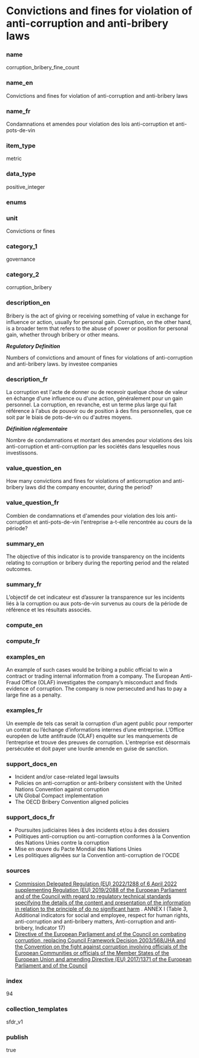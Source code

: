 # Convictions and fines for violation of anti-corruption and anti-bribery laws

### name

corruption_bribery_fine_count

### name_en

Convictions and fines for violation of anti-corruption and anti-bribery laws

### name_fr

Condamnations et amendes pour violation des lois anti-corruption et anti-pots-de-vin

### item_type

metric

### data_type

positive_integer

### enums



### unit

Convictions or fines

### category_1

governance

### category_2

corruption_bribery

### description_en

Bribery is the act of giving or receiving something of value in exchange for influence or action,
usually for personal gain. Corruption, on the other hand, is a broader term that refers to the
abuse of power or position for personal gain, whether through bribery or other means.

***Regulatory Definition***

Numbers of convictions and amount of fines for violations of anti-corruption and anti-bribery laws.
by investee companies

### description_fr

La corruption est l'acte de donner ou de recevoir quelque chose de valeur en échange d'une
influence ou d'une action, généralement pour un gain personnel. La corruption, en revanche, est
un terme plus large qui fait référence à l'abus de pouvoir ou de position à des fins personnelles,
que ce soit par le biais de pots-de-vin ou d'autres moyens.

***Définition réglementaire***

Nombre de condamnations et montant des amendes pour violations des lois anti-corruption et
anti-corruption par les sociétés dans lesquelles nous investissons.

### value_question_en

How many convictions and fines for violations of anticorruption and anti-bribery laws did the
company encounter, during the period?

### value_question_fr

Combien de condamnations et d'amendes pour violation des lois anti-corruption et anti-pots-de-vin
l'entreprise a-t-elle rencontrée au cours de la période?

### summary_en

The objective of this indicator is to provide transparency on the incidents relating to corruption
or bribery during the reporting period and the related outcomes.

### summary_fr

L’objectif de cet indicateur est d’assurer la transparence sur les incidents liés à la corruption
ou aux pots-de-vin survenus au cours de la période de référence et les résultats associés.

### compute_en



### compute_fr



### examples_en

An example of such cases would be bribing a public official to win a contract or trading internal
information from a company. The European Anti-Fraud Office (OLAF) investigates the company’s
misconduct and finds evidence of corruption. The company is now persecuted and has to pay a
large fine as a penalty.

### examples_fr

Un exemple de tels cas serait la corruption d’un agent public pour remporter un contrat ou
l’échange d’informations internes d’une entreprise. L’Office européen de lutte antifraude
(OLAF) enquête sur les manquements de l’entreprise et trouve des preuves de corruption.
L'entreprise est désormais persécutée et doit payer une lourde amende en guise de sanction.

### support_docs_en

- Incident and/or case-related legal lawsuits
- Policies on anti-corruption or anti-bribery consistent with the United Nations Convention against corruption
- UN Global Compact implementation
- The OECD Bribery Convention aligned policies

### support_docs_fr

- Poursuites judiciaires liées à des incidents et/ou à des dossiers
- Politiques anti-corruption ou anti-corruption conformes à la Convention des Nations Unies contre la corruption
- Mise en œuvre du Pacte Mondial des Nations Unies
- Les politiques alignées sur la Convention anti-corruption de l'OCDE

### sources

- [Commission Delegated Regulation (EU) 2022/1288 of 6 April 2022 supplementing Regulation (EU)
2019/2088 of the European Parliament and of the Council with regard to regulatory technical
standards specifying the details of the content and presentation of the information in relation
to the principle of do no significant harm](https://eur-lex.europa.eu/eli/reg_del/2022/1288/oj)
. ANNEX I (Table 3, Additional indicators for social and employee, respect for human rights,
anti-corruption and anti-bribery matters, Anti-corruption and anti-bribery, Indicator 17)
- [Directive of the European Parliament and of the Council on combating corruption, replacing
Council Framework Decision 2003/568/JHA and the Convention on the fight against corruption
involving officials of the European Communities or officials of the Member States of the
European Union and amending Directive (EU) 2017/1371 of the European Parliament and of the Council](https://eur-lex.europa.eu/legal-content/EN/TXT/HTML/?uri=CELEX:52023PC0234)

### index

94

### collection_templates

sfdr_v1

### publish

true
